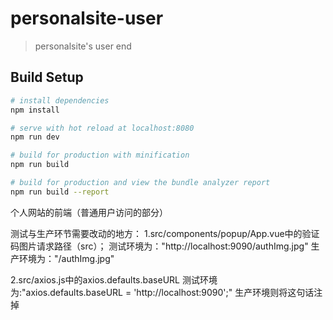 # personalsite-user

> personalsite's user end

## Build Setup

``` bash
# install dependencies
npm install

# serve with hot reload at localhost:8080
npm run dev

# build for production with minification
npm run build

# build for production and view the bundle analyzer report
npm run build --report
```

个人网站的前端（普通用户访问的部分）

测试与生产环节需要改动的地方：
1.src/components/popup/App.vue中的验证码图片请求路径（src）；
   测试环境为："http://localhost:9090/authImg.jpg"
   生产环境为："/authImg.jpg"

2.src/axios.js中的axios.defaults.baseURL
   测试环境为:"axios.defaults.baseURL = 'http://localhost:9090';"
   生产环境则将这句话注掉
